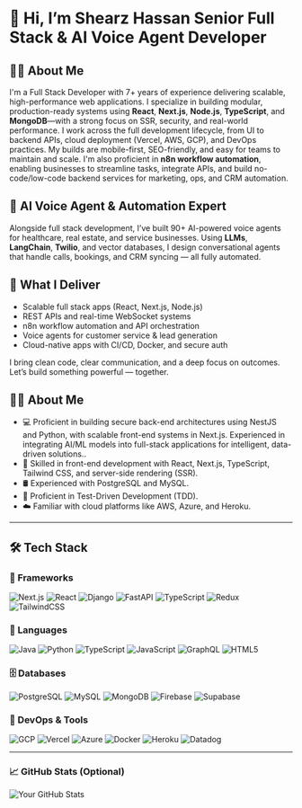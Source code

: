 # 👋 Hi, I’m Shearz Hassan  Senior Full Stack & AI Voice Agent Developer

## 🧑‍💻 About Me

I'm a Full Stack Developer with 7+ years of experience delivering scalable, high-performance web applications. I specialize in building modular, production-ready systems using **React**, **Next.js**, **Node.js**, **TypeScript**, and **MongoDB**—with a strong focus on SSR, security, and real-world performance.
I work across the full development lifecycle, from UI to backend APIs, cloud deployment (Vercel, AWS, GCP), and DevOps practices. My builds are mobile-first, SEO-friendly, and easy for teams to maintain and scale.
I'm also proficient in **n8n workflow automation**, enabling businesses to streamline tasks, integrate APIs, and build no-code/low-code backend services for marketing, ops, and CRM automation.

## 🤖 AI Voice Agent & Automation Expert

Alongside full stack development, I’ve built 90+ AI-powered voice agents for healthcare, real estate, and service businesses. Using **LLMs**, **LangChain**, **Twilio**, and vector databases, I design conversational agents that handle calls, bookings, and CRM syncing — all fully automated.

## 🚀 What I Deliver

- Scalable full stack apps (React, Next.js, Node.js)
- REST APIs and real-time WebSocket systems
- n8n workflow automation and API orchestration
- Voice agents for customer service & lead generation
- Cloud-native apps with CI/CD, Docker, and secure auth

I bring clean code, clear communication, and a deep focus on outcomes.  
Let’s build something powerful — together.



## 👨‍💻 About Me

- 💻 Proficient in building secure back-end architectures using NestJS and Python, with scalable front-end systems in Next.js. Experienced in integrating AI/ML models into full-stack applications for   intelligent,       data-driven solutions..
- 🎨 Skilled in front-end development with React, Next.js, TypeScript, Tailwind CSS, and server-side rendering (SSR).
- 🛢️ Experienced with PostgreSQL and MySQL.
- 🧪 Proficient in Test-Driven Development (TDD).
- ☁️ Familiar with cloud platforms like AWS, Azure, and Heroku.

---

## 🛠️ Tech Stack

### 🧱 Frameworks
![Next.js](https://img.shields.io/badge/-Next.js-black?logo=next.js&logoColor=white)
![React](https://img.shields.io/badge/-React-61DAFB?logo=react&logoColor=white)
![Django](https://img.shields.io/badge/-Django-092E20?logo=django)
![FastAPI](https://img.shields.io/badge/-FastAPI-009688?logo=fastapi)
![TypeScript](https://img.shields.io/badge/-TypeScript-3178C6?logo=typescript&logoColor=white)
![Redux](https://img.shields.io/badge/-Redux-764ABC?logo=redux&logoColor=white)
![TailwindCSS](https://img.shields.io/badge/-TailwindCSS-38B2AC?logo=tailwind-css&logoColor=white)

### 💬 Languages
![Java](https://img.shields.io/badge/-Java-007396?logo=java&logoColor=white)
![Python](https://img.shields.io/badge/-Python-3776AB?logo=python&logoColor=white)
![TypeScript](https://img.shields.io/badge/-TypeScript-3178C6?logo=typescript&logoColor=white)
![JavaScript](https://img.shields.io/badge/-JavaScript-F7DF1E?logo=javascript&logoColor=black)
![GraphQL](https://img.shields.io/badge/-GraphQL-E10098?logo=graphql)
![HTML5](https://img.shields.io/badge/-HTML5-E34F26?logo=html5&logoColor=white)

### 🗄️ Databases
![PostgreSQL](https://img.shields.io/badge/-PostgreSQL-4169E1?logo=postgresql&logoColor=white)
![MySQL](https://img.shields.io/badge/-MySQL-4479A1?logo=mysql)
![MongoDB](https://img.shields.io/badge/-MongoDB-47A248?logo=mongodb)
![Firebase](https://img.shields.io/badge/-Firebase-FFCA28?logo=firebase)
![Supabase](https://img.shields.io/badge/-Supabase-3ECF8E?logo=supabase)

### 🚀 DevOps & Tools
![GCP](https://img.shields.io/badge/-GCP-4285F4?logo=google-cloud&logoColor=white)
![Vercel](https://img.shields.io/badge/-Vercel-000000?logo=vercel&logoColor=white)
![Azure](https://img.shields.io/badge/-Azure-0078D4?logo=microsoft-azure)
![Docker](https://img.shields.io/badge/-Docker-2496ED?logo=docker)
![Heroku](https://img.shields.io/badge/-Heroku-430098?logo=heroku)
![Datadog](https://img.shields.io/badge/-Datadog-632CA6?logo=datadog)

---

### 📈 GitHub Stats (Optional)

![Your GitHub Stats](https://github-readme-stats.vercel.app/api?username=Meanmernapp&show_icons=true&theme=radical)
